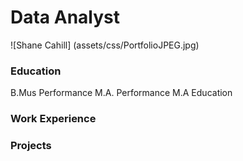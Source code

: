 # Data Analyst
![Shane Cahill] (assets/css/PortfolioJPEG.jpg)

### Education
B.Mus Performance
M.A. Performance
M.A Education

### Work Experience




### Projects

